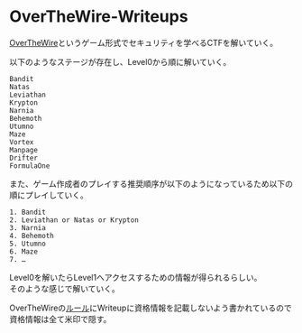 # OverTheWire-Writeups

[OverTheWire](https://overthewire.org/wargames/)というゲーム形式でセキュリティを学べるCTFを解いていく。  

以下のようなステージが存在し、Level0から順に解いていく。  
```
Bandit
Natas
Leviathan
Krypton
Narnia
Behemoth
Utumno
Maze
Vortex
Manpage
Drifter
FormulaOne
```

また、ゲーム作成者のプレイする推奨順序が以下のようになっているため以下の順にプレイしていく。  
```
1. Bandit
2. Leviathan or Natas or Krypton
3. Narnia
4. Behemoth
5. Utumno
6. Maze
7. …
```

Level0を解いたらLevel1へアクセスするための情報が得られるらしい。  
そのような感じで解いていく。  

OverTheWireの[ルール](https://overthewire.org/rules/)にWriteupに資格情報を記載しないよう書かれているので資格情報は全て米印で隠す。  

